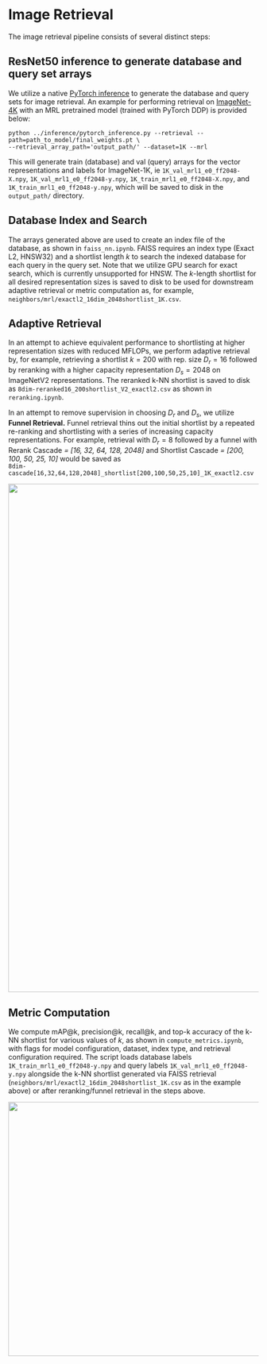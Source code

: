 # Image Retrieval
The image retrieval pipeline consists of several distinct steps:

## ResNet50 inference to generate database and query set arrays
We utilize a native [PyTorch inference](../inference/pytorch_inference.py) to generate the database and query sets for image retrieval. An example for performing 
retrieval on [ImageNet-4K](../imagenet-4k/README.md) with an MRL pretrained model (trained with PyTorch DDP) is provided below:

```
python ../inference/pytorch_inference.py --retrieval --path=path_to_model/final_weights.pt \
--retrieval_array_path='output_path/' --dataset=1K --mrl
```
This will generate train (database) and val (query) arrays for the vector representations and labels for ImageNet-1K, ie
`1K_val_mrl1_e0_ff2048-X.npy`, `1K_val_mrl1_e0_ff2048-y.npy`, `1K_train_mrl1_e0_ff2048-X.npy`, and `1K_train_mrl1_e0_ff2048-y.npy`, which will be saved to disk in the `output_path/` directory.

## Database Index and Search
The arrays generated above are used to create an index file of the database, as shown in `faiss_nn.ipynb`. FAISS requires an 
index type (Exact L2, HNSW32) and a shortlist length $k$ to search the indexed database for each query in the query set. Note that we utilize GPU search 
for exact search, which is currently unsupported for HNSW. The $k$-length shortlist for all desired representation sizes is saved to disk to be used 
for downstream adaptive retrieval or metric computation as, for example, `neighbors/mrl/exactl2_16dim_2048shortlist_1K.csv`.

## Adaptive Retrieval
In an attempt to achieve equivalent performance to shortlisting at higher representation sizes with reduced MFLOPs, we perform adaptive retrieval by, for example, retrieving a shortlist $k = 200$ with rep. size $D_r = 16$ followed by reranking with a higher capacity representation $D_s = 2048$ on ImageNetV2 representations. The reranked k-NN shortlist is saved to disk as `8dim-reranked16_200shortlist_V2_exactl2.csv` as shown in `reranking.ipynb`.

In an attempt to remove supervision in choosing $D_r$ and $D_s$, we utilize **Funnel Retrieval.** Funnel retrieval thins out the initial shortlist by a 
repeated re-ranking and shortlisting with a series of increasing capacity representations. For example, retrieval with $D_r = 8$ followed by a funnel with Rerank Cascade *= [16, 32, 64, 128, 2048]* and Shortlist Cascade *= [200, 100, 50, 25, 10]* would be saved as  
`8dim-cascade[16,32,64,128,2048]_shortlist[200,100,50,25,10]_1K_exactl2.csv`

<p align="center">
<img src="../images/mrl-r50-map-vs-mflops.jpeg" width="1024"/>
</p>

## Metric Computation
We compute mAP@k, precision@k, recall@k, and top-k accuracy of the k-NN shortlist for various values of $k$, as shown in
`compute_metrics.ipynb`, with flags for model configuration, dataset, index type, and retrieval configuration required. The script loads database labels
`1K_train_mrl1_e0_ff2048-y.npy` and query labels `1K_val_mrl1_e0_ff2048-y.npy` alongside the k-NN shortlist generated via FAISS retrieval 
(`neighbors/mrl/exactl2_16dim_2048shortlist_1K.csv` as in the example above) or 
after reranking/funnel retrieval in the steps above.

<p align="center">
<img src="../images/mrl-r50-retrieval-mAP.png" width="512"/>
</p>
